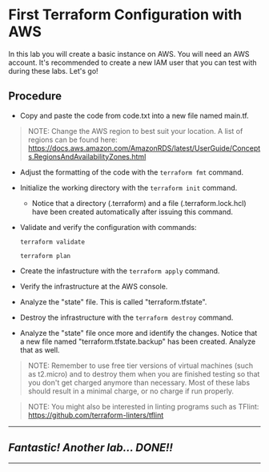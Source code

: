 # First Terraform Configuration with AWS
In this lab you will create a basic instance on AWS. You will need an AWS account. It's recommended to create a new IAM user that you can test with during these labs. Let's go!

## Procedure

- Copy and paste the code from code.txt into a new file named main.tf.

> NOTE: Change the AWS region to best suit your location. A list of regions can be found here: https://docs.aws.amazon.com/AmazonRDS/latest/UserGuide/Concepts.RegionsAndAvailabilityZones.html 

- Adjust the formatting of the code with the `terraform fmt` command.
- Initialize the working directory with the `terraform init` command.
  - Notice that a directory (.terraform) and a file (.terraform.lock.hcl) have been created automatically after issuing this command.
- Validate and verify the configuration with commands:

  `terraform validate`

  `terraform plan`

- Create the infastructure with the `terraform apply` command.
- Verify the infrastructure at the AWS console.
- Analyze the "state" file. This is called "terraform.tfstate".
- Destroy the infrastructure with the `terraform destroy` command.
- Analyze the "state" file once more and identify the changes. Notice that a new file named "terraform.tfstate.backup" has been created. Analyze that as well.

> NOTE: Remember to use free tier versions of virtual machines (such as t2.micro) and to destroy them when you are finished testing so that you don't get charged anymore than necessary. Most of these labs should result in a minimal charge, or no charge if run properly.

> NOTE: You might also be interested in linting programs such as TFlint: 
https://github.com/terraform-linters/tflint

---
## *Fantastic! Another lab... DONE!!*
---